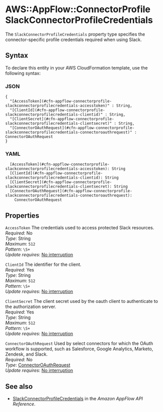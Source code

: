 # AWS::AppFlow::ConnectorProfile SlackConnectorProfileCredentials<a name="aws-properties-appflow-connectorprofile-slackconnectorprofilecredentials"></a>

 The `SlackConnectorProfileCredentials` property type specifies the connector\-specific profile credentials required when using Slack\. 

## Syntax<a name="aws-properties-appflow-connectorprofile-slackconnectorprofilecredentials-syntax"></a>

To declare this entity in your AWS CloudFormation template, use the following syntax:

### JSON<a name="aws-properties-appflow-connectorprofile-slackconnectorprofilecredentials-syntax.json"></a>

```
{
  "[AccessToken](#cfn-appflow-connectorprofile-slackconnectorprofilecredentials-accesstoken)" : String,
  "[ClientId](#cfn-appflow-connectorprofile-slackconnectorprofilecredentials-clientid)" : String,
  "[ClientSecret](#cfn-appflow-connectorprofile-slackconnectorprofilecredentials-clientsecret)" : String,
  "[ConnectorOAuthRequest](#cfn-appflow-connectorprofile-slackconnectorprofilecredentials-connectoroauthrequest)" : ConnectorOAuthRequest
}
```

### YAML<a name="aws-properties-appflow-connectorprofile-slackconnectorprofilecredentials-syntax.yaml"></a>

```
  [AccessToken](#cfn-appflow-connectorprofile-slackconnectorprofilecredentials-accesstoken): String
  [ClientId](#cfn-appflow-connectorprofile-slackconnectorprofilecredentials-clientid): String
  [ClientSecret](#cfn-appflow-connectorprofile-slackconnectorprofilecredentials-clientsecret): String
  [ConnectorOAuthRequest](#cfn-appflow-connectorprofile-slackconnectorprofilecredentials-connectoroauthrequest): 
    ConnectorOAuthRequest
```

## Properties<a name="aws-properties-appflow-connectorprofile-slackconnectorprofilecredentials-properties"></a>

`AccessToken`  <a name="cfn-appflow-connectorprofile-slackconnectorprofilecredentials-accesstoken"></a>
 The credentials used to access protected Slack resources\.   
*Required*: No  
*Type*: String  
*Maximum*: `512`  
*Pattern*: `\S+`  
*Update requires*: [No interruption](https://docs.aws.amazon.com/AWSCloudFormation/latest/UserGuide/using-cfn-updating-stacks-update-behaviors.html#update-no-interrupt)

`ClientId`  <a name="cfn-appflow-connectorprofile-slackconnectorprofilecredentials-clientid"></a>
 The identifier for the client\.   
*Required*: Yes  
*Type*: String  
*Maximum*: `512`  
*Pattern*: `\S+`  
*Update requires*: [No interruption](https://docs.aws.amazon.com/AWSCloudFormation/latest/UserGuide/using-cfn-updating-stacks-update-behaviors.html#update-no-interrupt)

`ClientSecret`  <a name="cfn-appflow-connectorprofile-slackconnectorprofilecredentials-clientsecret"></a>
 The client secret used by the oauth client to authenticate to the authorization server\.   
*Required*: Yes  
*Type*: String  
*Maximum*: `512`  
*Pattern*: `\S+`  
*Update requires*: [No interruption](https://docs.aws.amazon.com/AWSCloudFormation/latest/UserGuide/using-cfn-updating-stacks-update-behaviors.html#update-no-interrupt)

`ConnectorOAuthRequest`  <a name="cfn-appflow-connectorprofile-slackconnectorprofilecredentials-connectoroauthrequest"></a>
 Used by select connectors for which the OAuth workflow is supported, such as Salesforce, Google Analytics, Marketo, Zendesk, and Slack\.   
*Required*: No  
*Type*: [ConnectorOAuthRequest](aws-properties-appflow-connectorprofile-connectoroauthrequest.md)  
*Update requires*: [No interruption](https://docs.aws.amazon.com/AWSCloudFormation/latest/UserGuide/using-cfn-updating-stacks-update-behaviors.html#update-no-interrupt)

## See also<a name="aws-properties-appflow-connectorprofile-slackconnectorprofilecredentials--seealso"></a>
+ [SlackConnectorProfileCredentials](https://docs.aws.amazon.com/appflow/1.0/APIReference/API_SlackConnectorProfileCredentials.html) in the *Amazon AppFlow API Reference*\.
